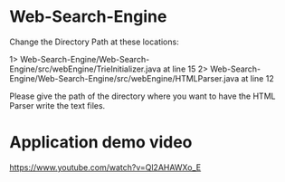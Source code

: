 
# Web-Search-Engine

Change the Directory Path at these locations:

1> Web-Search-Engine/Web-Search-Engine/src/webEngine/TrieInitializer.java at line 15
2> Web-Search-Engine/Web-Search-Engine/src/webEngine/HTMLParser.java at line 12

Please give the path of the directory where you want to have the HTML Parser write the text files.

# Application demo video
https://www.youtube.com/watch?v=Ql2AHAWXo_E



